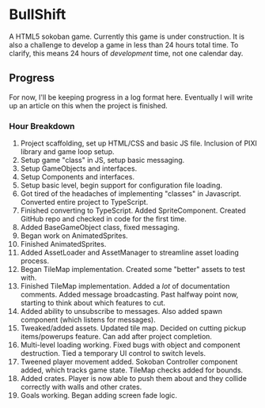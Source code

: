 # BullShift

A HTML5 sokoban game. Currently this game is under construction. It is also a challenge to develop a game in less than 24 hours total time. To clarify, this means 24 hours of *development* time, not one calendar day.

## Progress
For now, I'll be keeping progress in a log format here. Eventually I will write up an article on this when the project is finished.

### Hour Breakdown
1. Project scaffolding, set up HTML/CSS and basic JS file. Inclusion of PIXI library and game loop setup.
2. Setup game "class" in JS, setup basic messaging.
3. Setup GameObjects and interfaces.
4. Setup Components and interfaces.
5. Setup basic level, begin support for configuration file loading.
6. Got tired of the headaches of implementing "classes" in Javascript. Converted entire project to TypeScript.
7. Finished converting to TypeScript. Added SpriteComponent. Created GitHub repo and checked in code for the first time.
8. Added BaseGameObject class, fixed messaging.
9. Began work on AnimatedSprites.
10. Finished AnimatedSprites.
11. Added AssetLoader and AssetManager to streamline asset loading process.
12. Began TileMap implementation. Created some "better" assets to test with.
13. Finished TileMap implementation. Added a *lot* of documentation comments. Added message broadcasting. Past halfway point now, starting to think about which features to cut.
14. Added ability to unsubscribe to messages. Also added spawn component (which listens for messages).
15. Tweaked/added assets. Updated tile map. Decided on cutting pickup items/powerups feature. Can add after project completion.
16. Multi-level loading working. Fixed bugs with object and component destruction. Tied a temporary UI control to switch levels.
17. Tweened player movement added. Sokoban Controller component added, which tracks game state. TileMap checks added for bounds.
18. Added crates. Player is now able to push them about and they collide correctly with walls and other crates.
19. Goals working. Began adding screen fade logic.